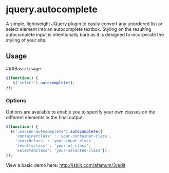 jquery.autocomplete
===================

A simple, lightweight JQuery plugin to easily convert any unordered list or select element into an autocomplete textbox. Styling on the resulting autocomplete input is intentionally bare as it is designed to incorperate the styling of your site.

Usage
----------
###Basic Usage

```javascript
$(function() {
   $('select').autocomplete();
});
```

### Options

Options are available to enable you to specify your own classes on the different elements in the final output.

```javascript
$(function() {
  $('.macsen-autocomplete').autocomplete({
    'containerclass' : 'your-container-class',
    'searchclass' : 'your-input-class',
    'resultsclass' : 'your-ul-class',
    'selectedclass': 'your-selected-class'});
});
```

View a basic demo here:
http://jsbin.com/afamum/3/edit